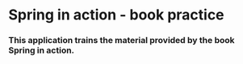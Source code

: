 # Spring in action - book practice

### This application trains the material provided by the book Spring in action.